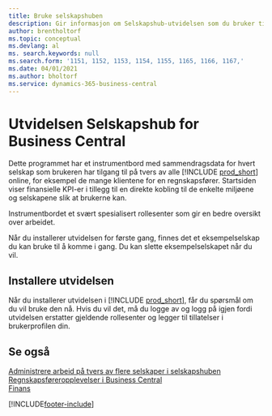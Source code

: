 ```yaml
---
title: Bruke selskapshuben
description: Gir informasjon om Selskapshub-utvidelsen som du bruker til å håndtere arbeidet i flere selskaper i Business Central.
author: brentholtorf
ms.topic: conceptual
ms.devlang: al
ms. search.keywords: null
ms.search.form: '1151, 1152, 1153, 1154, 1155, 1165, 1166, 1167,'
ms.date: 04/01/2021
ms.author: bholtorf
ms.service: dynamics-365-business-central
---
```

# <a name="the-company-hub-for-business-central-extension"></a>Utvidelsen Selskapshub for Business Central

Dette programmet har et instrumentbord med sammendragsdata for hvert selskap som brukeren har tilgang til på tvers av alle [!INCLUDE [prod_short](includes/prod_short.md)] online, for eksempel de mange klientene for en regnskapsfører. Startsiden viser finansielle KPI-er i tillegg til en direkte kobling til de enkelte miljøene og selskapene slik at brukerne kan.

Instrumentbordet et svært spesialisert rollesenter som gir en bedre oversikt over arbeidet.

Når du installerer utvidelsen for første gang, finnes det et eksempelselskap du kan bruke til å komme i gang. Du kan slette eksempelselskapet når du vil.

## <a name="installing-the-extension"></a>Installere utvidelsen

Når du installerer utvidelsen i [!INCLUDE [prod_short](includes/prod_short.md)], får du spørsmål om du vil bruke den nå. Hvis du vil det, må du logge av og logg på igjen fordi utvidelsen erstatter gjeldende rollesenter og legger til tillatelser i brukerprofilen din.

## <a name="see-also"></a>Se også

[Administrere arbeid på tvers av flere selskaper i selskapshuben](company-hub.md)  
[Regnskapsføreropplevelser i Business Central ](finance-accounting.md)  
[Finans](finance.md)  

[!INCLUDE[footer-include](includes/footer-banner.md)]
